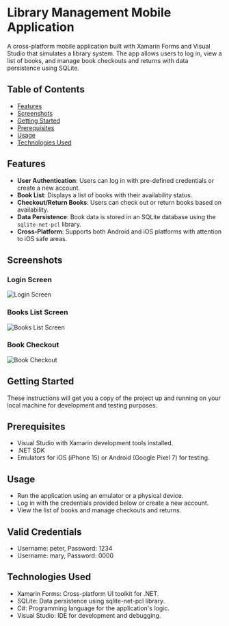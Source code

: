 # Library Management Mobile Application

A cross-platform mobile application built with Xamarin Forms and Visual Studio that simulates a library system. The app allows users to log in, view a list of books, and manage book checkouts and returns with data persistence using SQLite.

## Table of Contents

- [Features](#features)
- [Screenshots](#screenshots)
- [Getting Started](#getting-started)
- [Prerequisites](#prerequisites)
- [Usage](#usage)
- [Technologies Used](#technologies-used)

## Features

- **User Authentication**: Users can log in with pre-defined credentials or create a new account.
- **Book List**: Displays a list of books with their availability status.
- **Checkout/Return Books**: Users can check out or return books based on availability.
- **Data Persistence**: Book data is stored in an SQLite database using the `sqlite-net-pcl` library.
- **Cross-Platform**: Supports both Android and iOS platforms with attention to iOS safe areas.

## Screenshots

### Login Screen
![Login Screen](path/to/your/login-screen.png)

### Books List Screen
![Books List Screen](path/to/your/books-list-screen.png)

### Book Checkout
![Book Checkout](path/to/your/book-checkout.png)

## Getting Started

These instructions will get you a copy of the project up and running on your local machine for development and testing purposes.

## Prerequisites

- Visual Studio with Xamarin development tools installed.
- .NET SDK
- Emulators for iOS (iPhone 15) or Android (Google Pixel 7) for testing.

## Usage

- Run the application using an emulator or a physical device.
- Log in with the credentials provided below or create a new account.
- View the list of books and manage checkouts and returns.

## Valid Credentials

- Username: peter, Password: 1234
- Username: mary, Password: 0000

## Technologies Used

- Xamarin Forms: Cross-platform UI toolkit for .NET.
- SQLite: Data persistence using sqlite-net-pcl library.
- C#: Programming language for the application's logic.
- Visual Studio: IDE for development and debugging.


